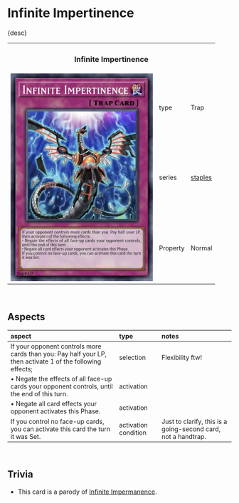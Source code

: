 # Infinite Impertinence

{desc}


<table>
  <tr>
    <th colspan="3"> <h3> Infinite Impertinence </h3> </th>
  </tr>
  <tr>
    <td rowspan="4"> <img src="../../../.assets/cards/traps/Infinite Impertinence.png" width="320px"> </td>
  </tr>
  <tr>
    <td> type </td>
    <td> Trap </td>
  </tr>
  <tr>
    <td> series </td>
    <td> <a href="../../../archetypes/staples.md">staples</a> </td>
  </tr>
  <tr>
    <td> Property </td>
    <td> Normal </td>
  </tr>
</table>


<br>


## Aspects

| aspect | type | notes |
| :----- | :--- | :---- |
| If your opponent controls more cards than you: Pay half your LP, then activate 1 of the following effects; | selection | Flexibility ftw! |
| • Negate the effects of all face-up cards your opponent controls, until the end of this turn. | activation | |
| • Negate all card effects your opponent activates this Phase. | activation | |
| If you control no face-up cards, you can activate this card the turn it was Set. | activation condition | Just to clarify, this is a going-second card, not a handtrap. |


<br>


## Trivia

- This card is a parody of [Infinite Impermanence](https://yugipedia.com/wiki/Infinite_Impermanence).
